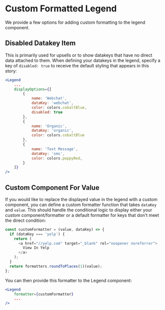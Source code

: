 # Custom Formatted Legend
We provide a few options for adding custom formatting to the legend component. 

## Disabled Datakey Item 
This is primarily used for upsells or to show datakeys that have no direct data attached to them. When defining your datakeys in the legend, specify a key of `disabled: true` to receive the default styling that appears in this story: 

```jsx
<Legend
	...
	displayOptions={[
		{
			name: 'Webchat',
			dataKey: 'webchat',
			color: colors.cobaltBlue,
			disabled: true
		},
		{ 
			name: 'Organic', 
			dataKey: 'organic', 
			color: colors.cobaltBlue 
		},
		{
			name: 'Text Message',
			dataKey: 'sms',
			color: colors.poppyRed,
		}
	]}
/>
``` 

## Custom Component For Value  
If you would like to replace the displayed value in the legend with a custom component, you can define a custom formatter function that takes `dataKey` and `value`. This should handle the conditional logic to display either your custom component/formatter or a default formatter for keys that don't meet the direct condition:

```js
const customFormatter = (value, dataKey) => {
  if (dataKey === 'yelp') {
    return (
      <a href="//yelp.com" target="_blank" rel="noopener noreferrer">
        View In Yelp
      </a>
    );
  }
  return formatters.roundToPlaces(1)(value);
};  
```

You can then provide this formatter to the Legend component:

```jsx
<Legend
	formatter={customFormatter}
	...
/>
``` 

